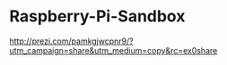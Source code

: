 Raspberry-Pi-Sandbox
====================

http://prezi.com/pamkgjwcpnr9/?utm_campaign=share&utm_medium=copy&rc=ex0share


